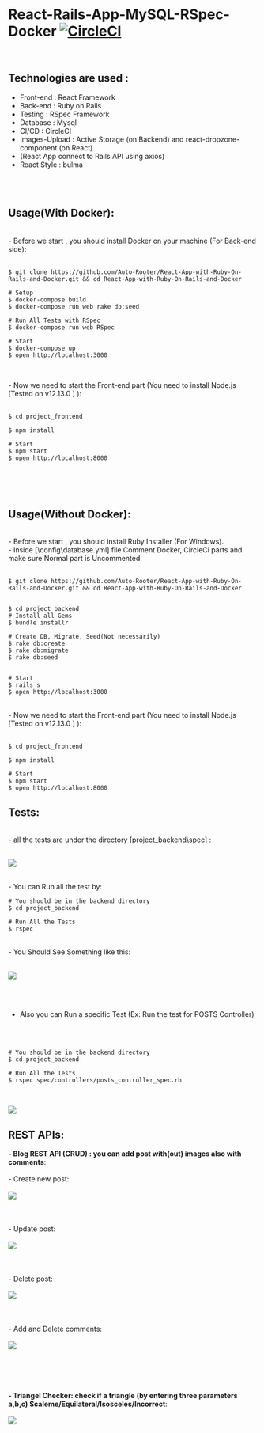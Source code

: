 # React-Rails-App-MySQL-RSpec-Docker [![CircleCI](https://circleci.com/gh/Auto-Rooter/React-App-with-Ruby-On-Rails-and-Docker/tree/master.svg?style=svg)](https://circleci.com/gh/Auto-Rooter/React-App-with-Ruby-On-Rails-and-Docker/tree/master)
<br>

## Technologies are used :
  - Front-end : React Framework
  - Back-end : Ruby on Rails
  - Testing : RSpec Framework
  - Database : Mysql
  - CI/CD : CircleCI
  - Images-Upload : Active Storage (on Backend) and react-dropzone-component (on React)
  - (React App connect to Rails API using axios)
  - React Style : bulma

<br><br>

## Usage(With Docker):
<br>
- Before we start , you should install Docker on your machine (For Back-end side):
<br><br>

```shell
$ git clone https://github.com/Auto-Rooter/React-App-with-Ruby-On-Rails-and-Docker.git && cd React-App-with-Ruby-On-Rails-and-Docker

# Setup
$ docker-compose build
$ docker-compose run web rake db:seed

# Run All Tests with RSpec
$ docker-compose run web RSpec

# Start
$ docker-compose up 
$ open http://localhost:3000


```
<br>
- Now we need to start the Front-end part (You need to install Node.js [Tested on v12.13.0 ] ):
<br><br>

```shell
$ cd project_frontend

$ npm install

# Start
$ npm start
$ open http://localhost:8000

```
<br><br><br>

## Usage(Without Docker):
<br>
- Before we start , you should install Ruby Installer  (For Windows).<br>
- Inside [\config\database.yml] file Comment Docker, CircleCi parts and make sure Normal part is Uncommented.
<br><br>

```shell
$ git clone https://github.com/Auto-Rooter/React-App-with-Ruby-On-Rails-and-Docker.git && cd React-App-with-Ruby-On-Rails-and-Docker


$ cd project_backend
# Install all Gems
$ bundle installr

# Create DB, Migrate, Seed(Not necessarily) 
$ rake db:create
$ rake db:migrate
$ rake db:seed


# Start
$ rails s
$ open http://localhost:3000

```
<br>
- Now we need to start the Front-end part (You need to install Node.js [Tested on v12.13.0 ] ):
<br><br>

```shell
$ cd project_frontend

$ npm install

# Start
$ npm start
$ open http://localhost:8000

```
## Tests:
<br>
- all the tests are under the directory [project_backend\spec] :
<br><br>

![](imgs/Tests.JPG)

<br>
- You can Run all the test by:
<br>

```shell
# You should be in the backend directory
$ cd project_backend

# Run All the Tests
$ rspec

```
<br>
- You Should See Something like this:
<br><br>

![](imgs/result.JPG)

<br><br>
- Also you can Run a specific Test (Ex: Run the test for POSTS Controller) :
<br>

```shell
# You should be in the backend directory
$ cd project_backend

# Run All the Tests
$ rspec spec/controllers/posts_controller_spec.rb

```
<br>

![](imgs/posts_controller_test.JPG)


## REST APIs:
   **- Blog REST API (CRUD) : you can add post with(out) images also with comments**:<br>
    <br>
    - Create new post:<br>
    <br>
        ![](imgs/create.gif)
    <br>
    <br>
    <br>
    <br>
    - Update post:<br>
    <br>
        ![](imgs/update.gif)
    <br>
    <br>
    <br>
    <br>
    - Delete post:<br>
    <br>
        ![](imgs/delete.gif)
    <br>
    <br>
    <br>
    <br>
    - Add and Delete comments:<br><br>
        ![](imgs/comments.gif)
    <br>
    <br>
    <br>
    <br>
    <br>
    <br>
  **- Triangel Checker: check if a triangle (by entering three parameters a,b,c) Scaleme/Equilateral/Isosceles/Incorrect**:<br>
  <br>
        ![](imgs/triangle.gif)
    <br>
    <br>